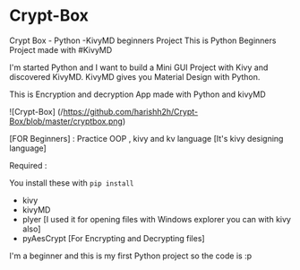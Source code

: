 # Crypt-Box
Crypt Box - Python -KivyMD beginners Project
This is Python Beginners Project made with #KivyMD

I'm started Python and I want to build a Mini GUI Project with Kivy and discovered KivyMD. KivyMD gives you Material Design with Python. 

This is Encryption and decryption App made with  Python and kivyMD

![Crypt-Box] (/https://github.com/harishh2h/Crypt-Box/blob/master/cryptbox.png)


[FOR Beginners] : Practice OOP , kivy and kv language [It's kivy designing language] 


Required :

You install these with `pip install`

* kivy  
* kivyMD
* plyer [I used it for opening files with Windows explorer you can with kivy also]
* pyAesCrypt [For Encrypting and Decrypting files]

I'm a beginner and this is my first Python project so the code is :p
